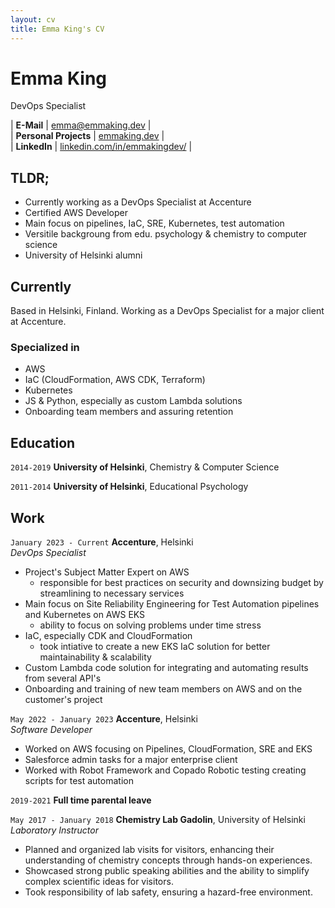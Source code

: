 ```yaml
---
layout: cv
title: Emma King's CV
---
```


# Emma King
DevOps Specialist

| __E-Mail__   | [emma@emmaking.dev](mailto:emma@emmaking.dev)                        |  
| __Personal Projects__  | [emmaking.dev](https://emmaking.dev)                                 |  
| __LinkedIn__ | [linkedin.com/in/emmakingdev/](https://linkedin.com/in/emmakingdev/) |

## TLDR;

- Currently working as a DevOps Specialist at Accenture
- Certified AWS Developer
- Main focus on pipelines, IaC, SRE, Kubernetes, test automation
- Versitile backgroung from edu. psychology & chemistry to computer science 
- University of Helsinki alumni

## Currently

Based in Helsinki, Finland. Working as a DevOps Specialist for a major client at Accenture.


### Specialized in

- AWS
- IaC (CloudFormation, AWS CDK, Terraform)
- Kubernetes
- JS & Python, especially as custom Lambda solutions
- Onboarding team members and assuring retention

## Education

`2014-2019`
__University of Helsinki__, Chemistry & Computer Science

`2011-2014`
__University of Helsinki__, Educational Psychology


## Work

`January 2023 - Current` 
__Accenture__, Helsinki  
_DevOps Specialist_

- Project's Subject Matter Expert on AWS
    - responsible for best practices on security and downsizing budget by streamlining to necessary services
- Main focus on Site Reliability Engineering for Test Automation pipelines and Kubernetes on AWS EKS
    - ability to focus on solving problems under time stress
- IaC, especially CDK and CloudFormation
    - took intiative to create a new EKS IaC solution for better maintainability & scalability
- Custom Lambda code solution for integrating and automating results from several API's
- Onboarding and training of new team members on AWS and on the customer's project

`May 2022 - January 2023` 
__Accenture__, Helsinki  
_Software Developer_

- Worked on AWS focusing on Pipelines, CloudFormation, SRE and EKS
- Salesforce admin tasks for a major enterprise client
- Worked with Robot Framework and Copado Robotic testing creating scripts for test automation

`2019-2021`
__Full time parental leave__

`May 2017 - January 2018` 
__Chemistry Lab Gadolin__, University of Helsinki  
_Laboratory Instructor_

- Planned and organized lab visits for visitors, enhancing their understanding of chemistry concepts through hands-on experiences.
- Showcased strong public speaking abilities and the ability to simplify complex scientific ideas for visitors.
- Took responsibility of lab safety, ensuring a hazard-free environment.


